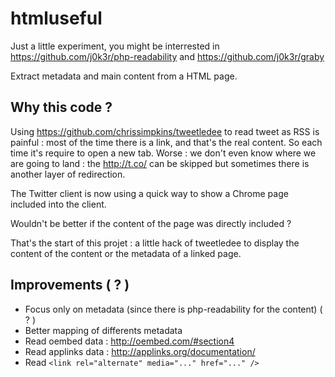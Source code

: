 # htmluseful
Just a little experiment, you might be interrested in https://github.com/j0k3r/php-readability and https://github.com/j0k3r/graby

Extract metadata and main content from a HTML page.

## Why this code ?
Using https://github.com/chrissimpkins/tweetledee to read tweet as RSS is painful  : most of the time there is a link, and that's the real content.
So each time it's require to open a new tab. 
Worse : we don't even know where we are going to land : the http://t.co/ can be skipped but sometimes there is another layer of redirection.

The Twitter client is now using a quick way to show a Chrome page included into the client.

Wouldn't be better if the content of the page was directly included ?

That's the start of this projet : a little hack of tweetledee to display the content of the content or the metadata of a linked page.

## Improvements ( ? )
* Focus only on metadata (since there is php-readability for the content) ( ? )
* Better mapping of differents metadata
* Read oembed data : http://oembed.com/#section4
* Read applinks data : http://applinks.org/documentation/
* Read `<link rel="alternate" media="..." href="..." />`
